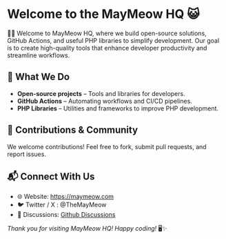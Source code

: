 # Welcome to the MayMeow HQ 😺

🙋‍♀️ Welcome to MayMeow HQ, where we build open-source solutions, GitHub Actions, and useful PHP libraries to simplify development. Our goal is to create high-quality tools that enhance developer productivity and streamline workflows.

## 🚀 What We Do

- **Open-source projects** – Tools and libraries for developers.
- **GitHub Actions** – Automating workflows and CI/CD pipelines.
- **PHP Libraries** – Utilities and frameworks to improve PHP development.

## 📜 Contributions & Community

We welcome contributions! Feel free to fork, submit pull requests, and report issues.

## 📬 Connect With Us

- 🌐 Website: https://maymeow.com
- 🐦 Twitter / X : @TheMayMeow
- 💬 Discussions: [Github Discussions](https://github.com/orgs/MayMeowHQ/discussions)

*Thank you for visiting MayMeow HQ! Happy coding!* 🖥️✨

<!--

**Here are some ideas to get you started:**

🙋‍♀️ A short introduction - what is your organization all about?
🌈 Contribution guidelines - how can the community get involved?
👩‍💻 Useful resources - where can the community find your docs? Is there anything else the community should know?
🍿 Fun facts - what does your team eat for breakfast?
🧙 Remember, you can do mighty things with the power of [Markdown](https://docs.github.com/github/writing-on-github/getting-started-with-writing-and-formatting-on-github/basic-writing-and-formatting-syntax)
-->
